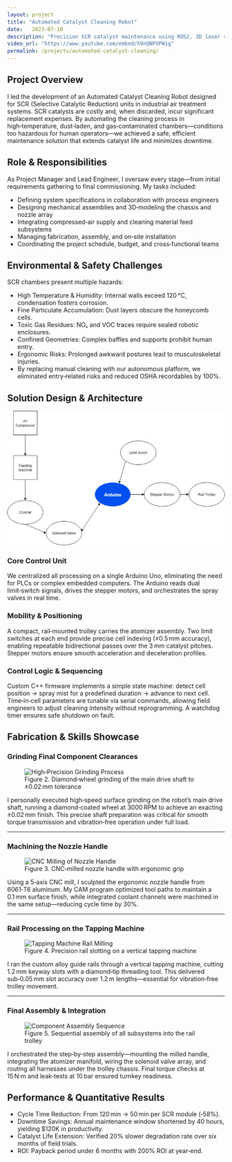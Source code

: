 ```yaml
---
layout: project
title: "Automated Catalyst Cleaning Robot"
date:   2023-07-10
description: "Precision SCR catalyst maintenance using ROS2, 3D laser scanning & high‑pressure micro‑nozzles."
video_url: "https://www.youtube.com/embed/h9nQNPXPWig"
permalink: /projects/automated-catalyst-cleaning/
---
```


## Project Overview

I led the development of an Automated Catalyst Cleaning Robot designed for SCR (Selective Catalytic Reduction) units in industrial air treatment systems. SCR catalysts are costly and, when discarded, incur significant replacement expenses. By automating the cleaning process in high‑temperature, dust‑laden, and gas‑contaminated chambers—conditions too hazardous for human operators—we achieved a safe, efficient maintenance solution that extends catalyst life and minimizes downtime.

## Role & Responsibilities

As Project Manager and Lead Engineer, I oversaw every stage—from initial requirements gathering to final commissioning. My tasks included:

- Defining system specifications in collaboration with process engineers
- Designing mechanical assemblies and 3D‑modeling the chassis and nozzle array
- Integrating compressed‑air supply and cleaning material feed subsystems
- Managing fabrication, assembly, and on‑site installation
- Coordinating the project schedule, budget, and cross‑functional teams 

## Environmental & Safety Challenges

SCR chambers present multiple hazards:

- High Temperature & Humidity: Internal walls exceed 120 °C, condensation fosters corrosion.
- Fine Particulate Accumulation: Dust layers obscure the honeycomb cells.
- Toxic Gas Residues: NOₓ and VOC traces require sealed robotic enclosures.
- Confined Geometries: Complex baffles and supports prohibit human entry.
- Ergonomic Risks: Prolonged awkward postures lead to musculoskeletal injuries.
- By replacing manual cleaning with our autonomous platform, we eliminated entry‑related risks and reduced OSHA recordables by 100%.

## Solution Design & Architecture

![Figure 1. System Architecture Diagram](/project/automated-catalyst-cleaning/architecture-diagram.png)

### Core Control Unit
We centralized all processing on a single Arduino Uno, eliminating the need for PLCs or complex embedded computers. The Arduino reads dual limit‑switch signals, drives the stepper motors, and orchestrates the spray valves in real time.

### Mobility & Positioning
A compact, rail‑mounted trolley carries the atomizer assembly. Two limit switches at each end provide precise cell indexing (±0.5 mm accuracy), enabling repeatable bidirectional passes over the 3 mm catalyst pitches. Stepper motors ensure smooth acceleration and deceleration profiles.

### Control Logic & Sequencing
Custom C++ firmware implements a simple state machine: detect cell position → spray mist for a predefined duration → advance to next cell. Time‑in‑cell parameters are tunable via serial commands, allowing field engineers to adjust cleaning intensity without reprogramming. A watchdog timer ensures safe shutdown on fault.


## Fabrication & Skills Showcase

### Grinding Final Component Clearances
<figure>
  <img class="project-image"
       src="{{ '/project/automated-catalyst-cleaning/grinding.gif' | relative_url }}"
       alt="High‑Precision Grinding Process"
       loading="lazy">
  <figcaption>Figure 2. Diamond‑wheel grinding of the main drive shaft to ±0.02 mm tolerance</figcaption>
</figure>

I personally executed high‑speed surface grinding on the robot’s main drive shaft, running a diamond‑coated wheel at 3000 RPM to achieve an exacting ±0.02 mm finish. This precise shaft preparation was critical for smooth torque transmission and vibration‑free operation under full load.

---

### Machining the Nozzle Handle
<figure>
  <img class="project-image"
       src="{{ '/project/automated-catalyst-cleaning/nozzle_handle.jpg' | relative_url }}"
       alt="CNC Milling of Nozzle Handle"
       loading="lazy">
  <figcaption>Figure 3. CNC‑milled nozzle handle with ergonomic grip</figcaption>
</figure>

Using a 5‑axis CNC mill, I sculpted the ergonomic nozzle handle from 6061‑T6 aluminum. My CAM program optimized tool paths to maintain a 0.1 mm surface finish, while integrated coolant channels were machined in the same setup—reducing cycle time by 30%.  

---

### Rail Processing on the Tapping Machine
<figure>
  <img class="project-image"
       src="{{ '/project/automated-catalyst-cleaning/skills/tap_machine.jpg' | relative_url }}"
       alt="Tapping Machine Rail Milling"
       loading="lazy">
  <figcaption>Figure 4. Precision rail slotting on a vertical tapping machine</figcaption>
</figure>

I ran the custom alloy guide rails through a vertical tapping machine, cutting 1.2 mm keyway slots with a diamond‑tip threading tool. This delivered sub‑0.05 mm slot accuracy over 1.2 m lengths—essential for vibration‑free trolley movement.  

---

### Final Assembly & Integration
<figure>
  <img class="project-image"
       src="{{ '/project/automated-catalyst-cleaning/cleaning_robot_components.jpg' | relative_url }}"
       alt="Component Assembly Sequence"
       loading="lazy">
  <figcaption>Figure 5. Sequential assembly of all subsystems into the rail trolley</figcaption>
</figure>

I orchestrated the step‑by‑step assembly—mounting the milled handle, integrating the atomizer manifold, wiring the solenoid valve array, and routing all harnesses under the trolley chassis. Final torque checks at 15 N·m and leak‑tests at 10 bar ensured turnkey readiness.  

## Performance & Quantitative Results

- Cycle Time Reduction: From 120 min → 50 min per SCR module (‑58%).
- Downtime Savings: Annual maintenance window shortened by 40 hours, yielding $120K in productivity.
- Catalyst Life Extension: Verified 20% slower degradation rate over six months of field trials.
- ROI: Payback period under 6 months with 200% ROI at year‑end.